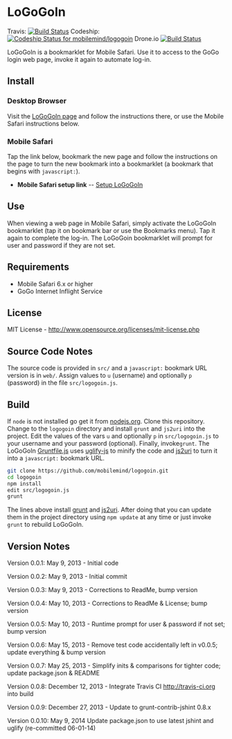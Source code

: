 # LoGoGoIn

Travis: [![Build Status](https://secure.travis-ci.org/mobilemind/logogoin.png?branch=master)](http://travis-ci.org/mobilemind/logogoin)
Codeship: [ ![Codeship Status for mobilemind/logogoin](https://www.codeship.io/projects/8b049b70-e11c-0131-5e56-2647223cc3b1/status)](https://www.codeship.io/projects/25192)
Drone.io [![Build Status](https://drone.io/github.com/mobilemind/logogoin/status.png)](https://drone.io/github.com/mobilemind/logogoin/latest)

LoGoGoIn is a bookmarklet for Mobile Safari. Use it to access to the GoGo login web page,
invoke it again to automate log-in.

## Install
### Desktop Browser
Visit the [LoGoGoIn page] and follow the instructions there, or use the Mobile Safari
instructions below.

### Mobile Safari
Tap the link below, bookmark the new page and follow the instructions on the page to turn
the new bookmark into a bookmarklet (a bookmark that begins with `javascript:`).

+ **Mobile Safari setup link** -- [Setup LoGoGoIn]

## Use
When viewing a web page in Mobile Safari, simply activate the LoGoGoIn bookmarklet (tap it
on bookmark bar or use the Bookmarks menu). Tap it again to complete the log-in. The
LoGoGoin bookmarklet will prompt for user and password if they are not set.

## Requirements
* Mobile Safari 6.x or higher
* GoGo Internet Inflight Service

## License
MIT License - <http://www.opensource.org/licenses/mit-license.php>

## Source Code Notes
The source code is provided in `src/` and a `javascript:` bookmark URL version is in
`web/`. Assign values to `u` (username) and optionally `p` (password) in the file
`src/logogoin.js`.

## Build
If `node` is not installed go get it from [nodejs.org][nodejs]. Clone this repository.
Change to the `logogoin` directory and install `grunt` and `js2uri` into the project.
Edit the values of the vars `u` and optionally `p` in `src/logogoin.js` to your username
and your password (optional). Finally, invoke`grunt`. The LoGoGoIn [Gruntfile.js] uses
[uglify-js] to minify the code and [js2uri] to turn it into a `javascript:` bookmark URL.
```bash
git clone https://github.com/mobilemind/logogoin.git
cd logogoin
npm install
edit src/logogoin.js
grunt
```

The lines above install [grunt] and [js2uri]. After doing that you can update them in the
project directory using `npm update` at any time or just invoke `grunt` to rebuild
LoGoGoIn.

## Version Notes
Version 0.0.1: May 9, 2013 - Initial code

Version 0.0.2: May 9, 2013 - Initial commit

Version 0.0.3: May 9, 2013 - Corrections to ReadMe, bump version

Version 0.0.4: May 10, 2013 - Corrections to ReadMe & License; bump version

Version 0.0.5: May 10, 2013 - Runtime prompt for user & password if not set; bump version

Version 0.0.6: May 15, 2013 - Remove test code accidentally left in v0.0.5; update everything & bump version

Version 0.0.7: May 25, 2013 - Simplify inits & comparisons for tighter code; update package.json & README

Version 0.0.8: December 12, 2013 - Integrate Travis CI <http://travis-ci.org> into build

Version 0.0.9: December 27, 2013 - Update to grunt-contrib-jshint 0.8.x

Version 0.0.10: May 9, 2014 Update package.json to use latest jshint and uglify (re-committed 06-01-14)


<!-- reference links -->
[nodejs]: http://nodejs.org/
[npm]: https://npmjs.org/
[grunt]: http://gruntjs.com/
[Gruntfile.js]: https://github.com/mobilemind/logogoin/blob/master/Gruntfile.js
[uglify-js]: https://npmjs.org/package/uglify-js
[js2uri]: https://npmjs.org/package/js2uri
[LoGoGoIn page]: https://github.com/mobilemind/logogoin
[Setup LoGoGoIn]: http://mmind.me/_?javascript:var%20u='',p='',d=document;/%5Ehttps:%5C/%5C/airborne%5C.gogoinflight%5C.com%5C/./.test(location.href)?(d.getElementById('returningRadio').checked=!0,d.getElementById('loginEmail').value=''!==u?u:window.prompt('Username/email:',''),d.getElementById('loginPassword').value=''!==p?p:window.prompt('Password:',''),d.forms%5B0%5D.submit()):location.href='https://airborne.gogoinflight.com/gbp/signInsignUp.do?execution=e2s1';void'0.0.5'
